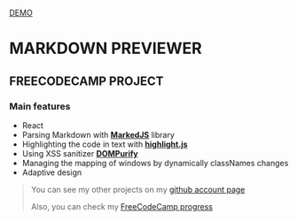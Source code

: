 [DEMO](https://bukulele.github.io/markdown-previewer/)

# MARKDOWN PREVIEWER

## FREECODECAMP PROJECT

### Main features

- React
- Parsing Markdown with [**MarkedJS**](https://marked.js.org/) library
- Highlighting the code in text with [**highlight.js**](https://highlightjs.org/)
- Using XSS sanitizer [**DOMPurify**](https://github.com/cure53/DOMPurify)
- Managing the mapping of windows by dynamically classNames changes
- Adaptive design

> You can see my other projects on my [github account page](https://github.com/bukulele)
>
> Also, you can check my [FreeCodeCamp progress](https://www.freecodecamp.org/bukulele)

